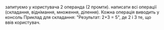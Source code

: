 запитуємо у користувача 2 операнда (2 промти).
написати всі операції (складання, віднімання, множення, ділення). Кожна операція виводить у консоль Приклад для
складання: "Результат: 2+3 = 5", де 2 і 3 те, що ввів користувач.
